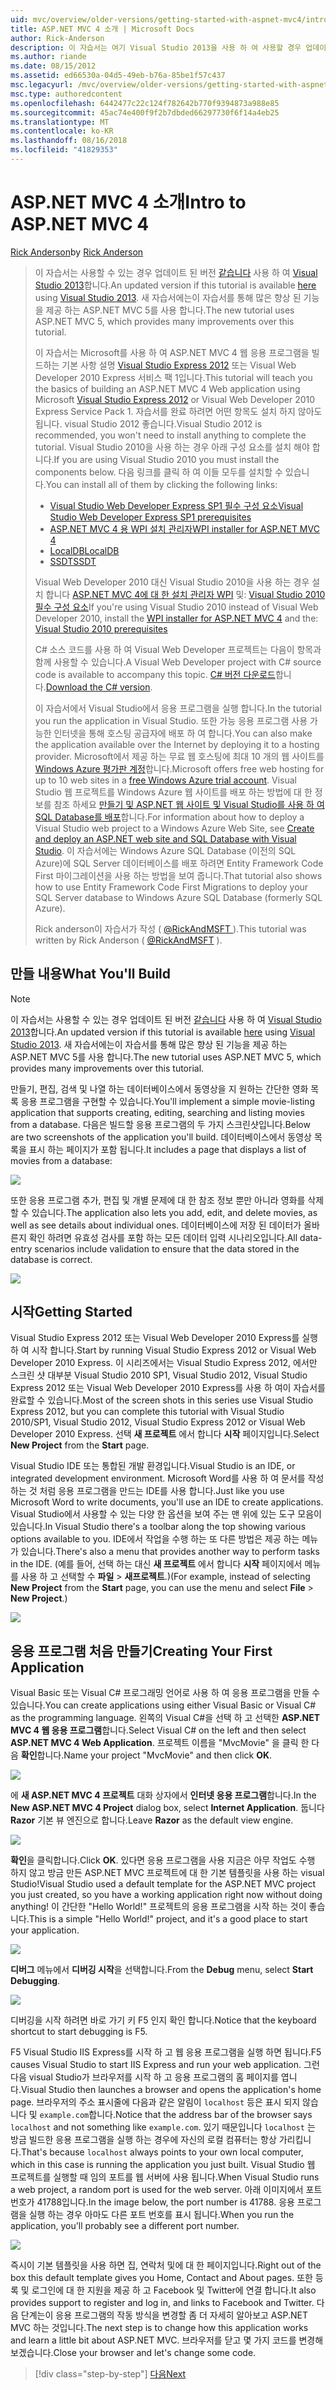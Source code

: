 ```yaml
---
uid: mvc/overview/older-versions/getting-started-with-aspnet-mvc4/intro-to-aspnet-mvc-4
title: ASP.NET MVC 4 소개 | Microsoft Docs
author: Rick-Anderson
description: 이 자습서는 여기 Visual Studio 2013을 사용 하 여 사용할 경우 업데이트 된 버전입니다. 새 자습서 t를 통해 많은 향상 된 기능을 제공 하는 ASP.NET MVC 5를 사용 하는 중...
ms.author: riande
ms.date: 08/15/2012
ms.assetid: ed66530a-04d5-49eb-b76a-85be1f57c437
msc.legacyurl: /mvc/overview/older-versions/getting-started-with-aspnet-mvc4/intro-to-aspnet-mvc-4
msc.type: authoredcontent
ms.openlocfilehash: 6442477c22c124f782642b770f9394873a988e85
ms.sourcegitcommit: 45ac74e400f9f2b7dbded66297730f6f14a4eb25
ms.translationtype: MT
ms.contentlocale: ko-KR
ms.lasthandoff: 08/16/2018
ms.locfileid: "41829353"
---
```

<a name="intro-to-aspnet-mvc-4"></a><span data-ttu-id="953f7-104">ASP.NET MVC 4 소개</span><span class="sxs-lookup"><span data-stu-id="953f7-104">Intro to ASP.NET MVC 4</span></span>
====================
<span data-ttu-id="953f7-105">[Rick Anderson](https://github.com/Rick-Anderson)</span><span class="sxs-lookup"><span data-stu-id="953f7-105">by [Rick Anderson](https://github.com/Rick-Anderson)</span></span>

> <span data-ttu-id="953f7-106">이 자습서는 사용할 수 있는 경우 업데이트 된 버전 [같습니다](../../getting-started/introduction/getting-started.md) 사용 하 여 [Visual Studio 2013](https://www.microsoft.com/visualstudio/eng/2013-downloads)합니다.</span><span class="sxs-lookup"><span data-stu-id="953f7-106">An updated version if this tutorial is available [here](../../getting-started/introduction/getting-started.md) using [Visual Studio 2013](https://www.microsoft.com/visualstudio/eng/2013-downloads).</span></span> <span data-ttu-id="953f7-107">새 자습서에는이 자습서를 통해 많은 향상 된 기능을 제공 하는 ASP.NET MVC 5를 사용 합니다.</span><span class="sxs-lookup"><span data-stu-id="953f7-107">The new tutorial uses ASP.NET MVC 5, which provides many improvements over this tutorial.</span></span>
> 
> <span data-ttu-id="953f7-108">이 자습서는 Microsoft를 사용 하 여 ASP.NET MVC 4 웹 응용 프로그램을 빌드하는 기본 사항 설명 [Visual Studio Express 2012](https://www.microsoft.com/visualstudio/11/products/express) 또는 Visual Web Developer 2010 Express 서비스 팩 1입니다.</span><span class="sxs-lookup"><span data-stu-id="953f7-108">This tutorial will teach you the basics of building an ASP.NET MVC 4 Web application using Microsoft [Visual Studio Express 2012](https://www.microsoft.com/visualstudio/11/products/express) or Visual Web Developer 2010 Express Service Pack 1.</span></span> <span data-ttu-id="953f7-109">자습서를 완료 하려면 어떤 항목도 설치 하지 않아도 됩니다. visual Studio 2012 좋습니다.</span><span class="sxs-lookup"><span data-stu-id="953f7-109">Visual Studio 2012 is recommended, you won't need to install anything to complete the tutorial.</span></span> <span data-ttu-id="953f7-110">Visual Studio 2010을 사용 하는 경우 아래 구성 요소를 설치 해야 합니다.</span><span class="sxs-lookup"><span data-stu-id="953f7-110">If you are using Visual Studio 2010 you must install the components below.</span></span> <span data-ttu-id="953f7-111">다음 링크를 클릭 하 여 이들 모두를 설치할 수 있습니다.</span><span class="sxs-lookup"><span data-stu-id="953f7-111">You can install all of them by clicking the following links:</span></span>
> 
> - [<span data-ttu-id="953f7-112">Visual Studio Web Developer Express SP1 필수 구성 요소</span><span class="sxs-lookup"><span data-stu-id="953f7-112">Visual Studio Web Developer Express SP1 prerequisites</span></span>](https://www.microsoft.com/web/gallery/install.aspx?appid=VWD2010SP1Pack)
> - [<span data-ttu-id="953f7-113">ASP.NET MVC 4 용 WPI 설치 관리자</span><span class="sxs-lookup"><span data-stu-id="953f7-113">WPI installer for ASP.NET MVC 4</span></span>](https://go.microsoft.com/fwlink/?LinkId=243392)
> - [<span data-ttu-id="953f7-114">LocalDB</span><span class="sxs-lookup"><span data-stu-id="953f7-114">LocalDB</span></span>](https://www.microsoft.com/web/gallery/install.aspx?appid=SQLLocalDBOnly_11_0)
> - [<span data-ttu-id="953f7-115">SSDT</span><span class="sxs-lookup"><span data-stu-id="953f7-115">SSDT</span></span>](https://blogs.msdn.com/b/rickandy/archive/2012/08/02/installing-and-using-sql-server-data-tools-ssdt-on-visual-studio-2010-and-vwd.aspx)
> 
> <span data-ttu-id="953f7-116">Visual Web Developer 2010 대신 Visual Studio 2010을 사용 하는 경우 설치 합니다 [ASP.NET MVC 4에 대 한 설치 관리자 WPI](https://go.microsoft.com/fwlink/?LinkId=243392) 및: [Visual Studio 2010 필수 구성 요소](https://www.microsoft.com/web/gallery/install.aspx?appsxml=&amp;appid=VS2010SP1Pack)</span><span class="sxs-lookup"><span data-stu-id="953f7-116">If you're using Visual Studio 2010 instead of Visual Web Developer 2010, install the [WPI installer for ASP.NET MVC 4](https://go.microsoft.com/fwlink/?LinkId=243392) and the: [Visual Studio 2010 prerequisites](https://www.microsoft.com/web/gallery/install.aspx?appsxml=&amp;appid=VS2010SP1Pack)</span></span>
> 
> <span data-ttu-id="953f7-117">C# 소스 코드를 사용 하 여 Visual Web Developer 프로젝트는 다음이 항목과 함께 사용할 수 있습니다.</span><span class="sxs-lookup"><span data-stu-id="953f7-117">A Visual Web Developer project with C# source code is available to accompany this topic.</span></span> <span data-ttu-id="953f7-118">[C# 버전 다운로드](https://code.msdn.microsoft.com/Intro-to-ASPNET-MVC-4-61d0219d/file/114480/1/MvcMovie.zip)합니다.</span><span class="sxs-lookup"><span data-stu-id="953f7-118">[Download the C# version](https://code.msdn.microsoft.com/Intro-to-ASPNET-MVC-4-61d0219d/file/114480/1/MvcMovie.zip).</span></span>
> 
> <span data-ttu-id="953f7-119">이 자습서에서 Visual Studio에서 응용 프로그램을 실행 합니다.</span><span class="sxs-lookup"><span data-stu-id="953f7-119">In the tutorial you run the application in Visual Studio.</span></span> <span data-ttu-id="953f7-120">또한 가능 응용 프로그램 사용 가능한 인터넷을 통해 호스팅 공급자에 배포 하 여 합니다.</span><span class="sxs-lookup"><span data-stu-id="953f7-120">You can also make the application available over the Internet by deploying it to a hosting provider.</span></span> <span data-ttu-id="953f7-121">Microsoft에서 제공 하는 무료 웹 호스팅에 최대 10 개의 웹 사이트를 [Windows Azure 평가판 계정](https://www.windowsazure.com/pricing/free-trial/?WT.mc_id=A443DD604)합니다.</span><span class="sxs-lookup"><span data-stu-id="953f7-121">Microsoft offers free web hosting for up to 10 web sites in a [free Windows Azure trial account](https://www.windowsazure.com/pricing/free-trial/?WT.mc_id=A443DD604).</span></span> <span data-ttu-id="953f7-122">Visual Studio 웹 프로젝트를 Windows Azure 웹 사이트를 배포 하는 방법에 대 한 정보를 참조 하세요 [만들기 및 ASP.NET 웹 사이트 및 Visual Studio를 사용 하 여 SQL Database를 배포](https://docs.microsoft.com/dotnet/azure/)합니다.</span><span class="sxs-lookup"><span data-stu-id="953f7-122">For information about how to deploy a Visual Studio web project to a Windows Azure Web Site, see [Create and deploy an ASP.NET web site and SQL Database with Visual Studio](https://docs.microsoft.com/dotnet/azure/).</span></span> <span data-ttu-id="953f7-123">이 자습서에는 Windows Azure SQL Database (이전의 SQL Azure)에 SQL Server 데이터베이스를 배포 하려면 Entity Framework Code First 마이그레이션을 사용 하는 방법을 보여 줍니다.</span><span class="sxs-lookup"><span data-stu-id="953f7-123">That tutorial also shows how to use Entity Framework Code First Migrations to deploy your SQL Server database to Windows Azure SQL Database (formerly SQL Azure).</span></span>
> 
> <span data-ttu-id="953f7-124">Rick anderson이 자습서가 작성 ( [ @RickAndMSFT ](https://twitter.com/#!/RickAndMSFT) ).</span><span class="sxs-lookup"><span data-stu-id="953f7-124">This tutorial was written by Rick Anderson ( [@RickAndMSFT](https://twitter.com/#!/RickAndMSFT) ).</span></span>


## <a name="what-youll-build"></a><span data-ttu-id="953f7-125">만들 내용</span><span class="sxs-lookup"><span data-stu-id="953f7-125">What You'll Build</span></span>

> [!NOTE]
> <span data-ttu-id="953f7-126">이 자습서는 사용할 수 있는 경우 업데이트 된 버전 [같습니다](../../getting-started/introduction/getting-started.md) 사용 하 여 [Visual Studio 2013](https://www.microsoft.com/visualstudio/eng/2013-downloads)합니다.</span><span class="sxs-lookup"><span data-stu-id="953f7-126">An updated version if this tutorial is available [here](../../getting-started/introduction/getting-started.md) using [Visual Studio 2013](https://www.microsoft.com/visualstudio/eng/2013-downloads).</span></span> <span data-ttu-id="953f7-127">새 자습서에는이 자습서를 통해 많은 향상 된 기능을 제공 하는 ASP.NET MVC 5를 사용 합니다.</span><span class="sxs-lookup"><span data-stu-id="953f7-127">The new tutorial uses ASP.NET MVC 5, which provides many improvements over this tutorial.</span></span>


<span data-ttu-id="953f7-128">만들기, 편집, 검색 및 나열 하는 데이터베이스에서 동영상을 지 원하는 간단한 영화 목록 응용 프로그램을 구현할 수 있습니다.</span><span class="sxs-lookup"><span data-stu-id="953f7-128">You'll implement a simple movie-listing application that supports creating, editing, searching and listing movies from a database.</span></span> <span data-ttu-id="953f7-129">다음은 빌드할 응용 프로그램의 두 가지 스크린샷입니다.</span><span class="sxs-lookup"><span data-stu-id="953f7-129">Below are two screenshots of the application you'll build.</span></span> <span data-ttu-id="953f7-130">데이터베이스에서 동영상 목록을 표시 하는 페이지가 포함 됩니다.</span><span class="sxs-lookup"><span data-stu-id="953f7-130">It includes a page that displays a list of movies from a database:</span></span>

![](intro-to-aspnet-mvc-4/_static/image1.png)

<span data-ttu-id="953f7-131">또한 응용 프로그램 추가, 편집 및 개별 문제에 대 한 참조 정보 뿐만 아니라 영화를 삭제할 수 있습니다.</span><span class="sxs-lookup"><span data-stu-id="953f7-131">The application also lets you add, edit, and delete movies, as well as see details about individual ones.</span></span> <span data-ttu-id="953f7-132">데이터베이스에 저장 된 데이터가 올바른지 확인 하려면 유효성 검사를 포함 하는 모든 데이터 입력 시나리오입니다.</span><span class="sxs-lookup"><span data-stu-id="953f7-132">All data-entry scenarios include validation to ensure that the data stored in the database is correct.</span></span>

![](intro-to-aspnet-mvc-4/_static/image2.png)

## <a name="getting-started"></a><span data-ttu-id="953f7-133">시작</span><span class="sxs-lookup"><span data-stu-id="953f7-133">Getting Started</span></span>

<span data-ttu-id="953f7-134">Visual Studio Express 2012 또는 Visual Web Developer 2010 Express를 실행 하 여 시작 합니다.</span><span class="sxs-lookup"><span data-stu-id="953f7-134">Start by running Visual Studio Express 2012 or Visual Web Developer 2010 Express.</span></span> <span data-ttu-id="953f7-135">이 시리즈에서는 Visual Studio Express 2012, 에서만 스크린 샷 대부분 Visual Studio 2010 SP1, Visual Studio 2012, Visual Studio Express 2012 또는 Visual Web Developer 2010 Express를 사용 하 여이 자습서를 완료할 수 있습니다.</span><span class="sxs-lookup"><span data-stu-id="953f7-135">Most of the screen shots in this series use Visual Studio Express 2012, but you can complete this tutorial with Visual Studio 2010/SP1, Visual Studio 2012, Visual Studio Express 2012 or Visual Web Developer 2010 Express.</span></span> <span data-ttu-id="953f7-136">선택 **새 프로젝트** 에서 합니다 **시작** 페이지입니다.</span><span class="sxs-lookup"><span data-stu-id="953f7-136">Select **New Project** from the **Start** page.</span></span>

<span data-ttu-id="953f7-137">Visual Studio IDE 또는 통합된 개발 환경입니다.</span><span class="sxs-lookup"><span data-stu-id="953f7-137">Visual Studio is an IDE, or integrated development environment.</span></span> <span data-ttu-id="953f7-138">Microsoft Word를 사용 하 여 문서를 작성 하는 것 처럼 응용 프로그램을 만드는 IDE를 사용 합니다.</span><span class="sxs-lookup"><span data-stu-id="953f7-138">Just like you use Microsoft Word to write documents, you'll use an IDE to create applications.</span></span> <span data-ttu-id="953f7-139">Visual Studio에서 사용할 수 있는 다양 한 옵션을 보여 주는 맨 위에 있는 도구 모음이 있습니다.</span><span class="sxs-lookup"><span data-stu-id="953f7-139">In Visual Studio there's a toolbar along the top showing various options available to you.</span></span> <span data-ttu-id="953f7-140">IDE에서 작업을 수행 하는 또 다른 방법은 제공 하는 메뉴가 있습니다.</span><span class="sxs-lookup"><span data-stu-id="953f7-140">There's also a menu that provides another way to perform tasks in the IDE.</span></span> <span data-ttu-id="953f7-141">(예를 들어, 선택 하는 대신 **새 프로젝트** 에서 합니다 **시작** 페이지에서 메뉴를 사용 하 고 선택할 수 **파일** &gt; **새프로젝트**.)</span><span class="sxs-lookup"><span data-stu-id="953f7-141">(For example, instead of selecting **New Project** from the **Start** page, you can use the menu and select **File** &gt; **New Project**.)</span></span>

![](intro-to-aspnet-mvc-4/_static/image3.png)

## <a name="creating-your-first-application"></a><span data-ttu-id="953f7-142">응용 프로그램 처음 만들기</span><span class="sxs-lookup"><span data-stu-id="953f7-142">Creating Your First Application</span></span>

<span data-ttu-id="953f7-143">Visual Basic 또는 Visual C# 프로그래밍 언어로 사용 하 여 응용 프로그램을 만들 수 있습니다.</span><span class="sxs-lookup"><span data-stu-id="953f7-143">You can create applications using either Visual Basic or Visual C# as the programming language.</span></span> <span data-ttu-id="953f7-144">왼쪽의 Visual C#을 선택 하 고 선택한 **ASP.NET MVC 4 웹 응용 프로그램**합니다.</span><span class="sxs-lookup"><span data-stu-id="953f7-144">Select Visual C# on the left and then select **ASP.NET MVC 4 Web Application**.</span></span> <span data-ttu-id="953f7-145">프로젝트 이름을 &quot;MvcMovie&quot; 을 클릭 한 다음 **확인**합니다.</span><span class="sxs-lookup"><span data-stu-id="953f7-145">Name your project &quot;MvcMovie&quot; and then click **OK**.</span></span>

![](intro-to-aspnet-mvc-4/_static/image4.png)

<span data-ttu-id="953f7-146">에 **새 ASP.NET MVC 4 프로젝트** 대화 상자에서 **인터넷 응용 프로그램**합니다.</span><span class="sxs-lookup"><span data-stu-id="953f7-146">In the **New ASP.NET MVC 4 Project** dialog box, select **Internet Application**.</span></span> <span data-ttu-id="953f7-147">둡니다 **Razor** 기본 뷰 엔진으로 합니다.</span><span class="sxs-lookup"><span data-stu-id="953f7-147">Leave **Razor** as the default view engine.</span></span>

![](intro-to-aspnet-mvc-4/_static/image5.png)

<span data-ttu-id="953f7-148">**확인**을 클릭합니다.</span><span class="sxs-lookup"><span data-stu-id="953f7-148">Click **OK**.</span></span> <span data-ttu-id="953f7-149">있다면 응용 프로그램을 사용 지금은 아무 작업도 수행 하지 않고 방금 만든 ASP.NET MVC 프로젝트에 대 한 기본 템플릿을 사용 하는 visual Studio!</span><span class="sxs-lookup"><span data-stu-id="953f7-149">Visual Studio used a default template for the ASP.NET MVC project you just created, so you have a working application right now without doing anything!</span></span> <span data-ttu-id="953f7-150">이 간단한 &quot;Hello World!&quot; 프로젝트의 응용 프로그램을 시작 하는 것이 좋습니다.</span><span class="sxs-lookup"><span data-stu-id="953f7-150">This is a simple &quot;Hello World!&quot; project, and it's a good place to start your application.</span></span>

![](intro-to-aspnet-mvc-4/_static/image6.png)

<span data-ttu-id="953f7-151">**디버그** 메뉴에서 **디버깅 시작**을 선택합니다.</span><span class="sxs-lookup"><span data-stu-id="953f7-151">From the **Debug** menu, select **Start Debugging**.</span></span>

![](intro-to-aspnet-mvc-4/_static/image7.png)

<span data-ttu-id="953f7-152">디버깅을 시작 하려면 바로 가기 키 F5 인지 확인 합니다.</span><span class="sxs-lookup"><span data-stu-id="953f7-152">Notice that the keyboard shortcut to start debugging is F5.</span></span>

<span data-ttu-id="953f7-153">F5 Visual Studio IIS Express를 시작 하 고 웹 응용 프로그램을 실행 하면 됩니다.</span><span class="sxs-lookup"><span data-stu-id="953f7-153">F5 causes Visual Studio to start IIS Express and run your web application.</span></span> <span data-ttu-id="953f7-154">그런 다음 visual Studio가 브라우저를 시작 하 고 응용 프로그램의 홈 페이지를 엽니다.</span><span class="sxs-lookup"><span data-stu-id="953f7-154">Visual Studio then launches a browser and opens the application's home page.</span></span> <span data-ttu-id="953f7-155">브라우저의 주소 표시줄에 다음과 같은 알림이 `localhost` 등은 표시 되지 않습니다 및 `example.com`합니다.</span><span class="sxs-lookup"><span data-stu-id="953f7-155">Notice that the address bar of the browser says `localhost` and not something like `example.com`.</span></span> <span data-ttu-id="953f7-156">있기 때문입니다 `localhost` 는 방금 빌드한 응용 프로그램을 실행 하는 경우에 자신의 로컬 컴퓨터는 항상 가리킵니다.</span><span class="sxs-lookup"><span data-stu-id="953f7-156">That's because `localhost` always points to your own local computer, which in this case is running the application you just built.</span></span> <span data-ttu-id="953f7-157">Visual Studio 웹 프로젝트를 실행할 때 임의 포트를 웹 서버에 사용 됩니다.</span><span class="sxs-lookup"><span data-stu-id="953f7-157">When Visual Studio runs a web project, a random port is used for the web server.</span></span> <span data-ttu-id="953f7-158">아래 이미지에서 포트 번호가 41788입니다.</span><span class="sxs-lookup"><span data-stu-id="953f7-158">In the image below, the port number is 41788.</span></span> <span data-ttu-id="953f7-159">응용 프로그램을 실행 하는 경우 아마도 다른 포트 번호를 표시 됩니다.</span><span class="sxs-lookup"><span data-stu-id="953f7-159">When you run the application, you'll probably see a different port number.</span></span>

![](intro-to-aspnet-mvc-4/_static/image8.png)

<span data-ttu-id="953f7-160">즉시이 기본 템플릿을 사용 하면 집, 연락처 및에 대 한 페이지입니다.</span><span class="sxs-lookup"><span data-stu-id="953f7-160">Right out of the box this default template gives you Home, Contact and About pages.</span></span> <span data-ttu-id="953f7-161">또한 등록 및 로그인에 대 한 지원을 제공 하 고 Facebook 및 Twitter에 연결 합니다.</span><span class="sxs-lookup"><span data-stu-id="953f7-161">It also provides support to register and log in, and links to Facebook and Twitter.</span></span> <span data-ttu-id="953f7-162">다음 단계는이 응용 프로그램의 작동 방식을 변경할 좀 더 자세히 알아보고 ASP.NET MVC 하는 것입니다.</span><span class="sxs-lookup"><span data-stu-id="953f7-162">The next step is to change how this application works and learn a little bit about ASP.NET MVC.</span></span> <span data-ttu-id="953f7-163">브라우저를 닫고 몇 가지 코드를 변경해 보겠습니다.</span><span class="sxs-lookup"><span data-stu-id="953f7-163">Close your browser and let's change some code.</span></span>

> [!div class="step-by-step"]
> [<span data-ttu-id="953f7-164">다음</span><span class="sxs-lookup"><span data-stu-id="953f7-164">Next</span></span>](adding-a-controller.md)
